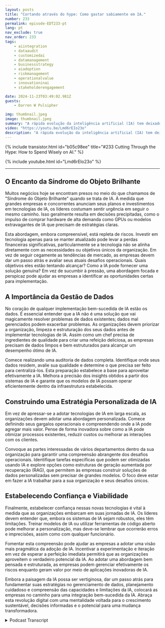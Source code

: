 ```yaml
---
layout: posts
title: "Cortando através do hype: Como gastar sabiamente em IA."
number: 233
permalink: episode-EDT233-pt
lang: pt
nav_exclude: true
nav_order: 233
tags:
    - aiintegration
    - dataaudit
    - customizedai
    - datamanagement
    - businessstrategy
    - aiadoption
    - riskmanagement
    - operationalvalue
    - innovationinai
    - stakeholderengagement

date: 2024-11-23T03:49:02.981Z
guests:
    - Darren W Pulsipher

img: thumbnail.jpeg
image: thumbnail.jpeg
summary: "A rápida evolução da inteligência artificial (IA) tem deixado as empresas em polvorosa, entre excitação e ansiedade. Neste episódio, Darren e o convidado Walter Riviera exploram as nuances da adoção da IA, a pressão para adotar as últimas tendências tecnológicas e os passos fundamentais que as organizações podem tomar para garantir que obtenham valor real das iniciativas de IA."
video: "https://youtu.be/Lmd6rEIo23o"
description: "A rápida evolução da inteligência artificial (IA) tem deixado as empresas em polvorosa, entre excitação e ansiedade. Neste episódio, Darren e o convidado Walter Riviera exploram as nuances da adoção da IA, a pressão para adotar as últimas tendências tecnológicas e os passos fundamentais que as organizações podem tomar para garantir que obtenham valor real das iniciativas de IA."
---
```


<div>
{% include transistor.html id="b05c98ee" title="#233 Cutting Through the Hype: How to Spend Wisely on AI." %}

{% include youtube.html id="Lmd6rEIo23o" %}
</div>

---

## O Encanto da Síndrome do Objeto Brilhante

Muitos negócios hoje se encontram presos no meio do que chamamos de "Síndrome do Objeto Brilhante" quando se trata de IA. À medida que grandes empresas e concorrentes anunciam seus planos e investimentos em tecnologias de IA, os líderes costumam sentir urgência em seguir o mesmo caminho. Isso geralmente resulta em decisões precipitadas, como o impulso de comprar hardware de alta demanda como GPUs ou modelos extravagantes de IA que precisam de estratégias claras.

Esta abordagem, embora compreensível, está repleta de riscos. Investir em tecnologia apenas para se manter atualizado pode levar a perdas financeiras significativas, particularmente se a tecnologia não se alinha diretamente com as necessidades ou objetivos únicos da organização. Em vez de seguir cegamente as tendências de mercado, as empresas devem dar um passo atrás e avaliar seus atuais desafios operacionais. Quais objetivos eles estão tentando alcançar? Como a IA pode fornecer uma solução genuína? Em vez de sucumbir à pressão, uma abordagem focada e perspicaz pode ajudar as empresas a identificar as oportunidades certas para implementação.

## A Importância da Gestão de Dados

No coração de qualquer implementação bem-sucedida de IA estão os dados. É essencial entender que a IA não é uma solução que vai magicamente resolver problemas de dados existentes; dados mal gerenciados podem exacerbar problemas. As organizações devem priorizar a organização, limpeza e estruturação dos seus dados antes de implementar tecnologias de IA. Assim como um chef precisa de ingredientes de qualidade para criar uma refeição deliciosa, as empresas precisam de dados limpos e bem estruturados para alcançar um desempenho ótimo de IA.

Comece realizando uma auditoria de dados completa. Identifique onde seus dados residem, avalie sua qualidade e determine o que precisa ser feito para centralizá-los. Esta preparação estabelece a base para aproveitar efetivamente a IA. Melhora a precisão dos insights obtidos a partir dos sistemas de IA e garante que os modelos de IA possam operar eficientemente dentro da infraestrutura estabelecida.

## Construindo uma Estratégia Personalizada de IA

Em vez de apressar-se a adotar tecnologias de IA em larga escala, as organizações devem adotar uma abordagem personalizada. Comece definindo seus gargalos operacionais e compreendendo onde a IA pode agregar mais valor. Pense de forma inovadora sobre como a IA pode otimizar processos existentes, reduzir custos ou melhorar as interações com os clientes.

Convoque as partes interessadas de vários departamentos dentro da sua organização para garantir uma compreensão abrangente dos desafios operacionais. Identifique tarefas específicas que podem ser otimizadas usando IA e explore opções como estruturas de geração aumentada por recuperação (RAG), que permitem às empresas construir soluções de dados personalizadas sem precisar de grandes modelos. O foco deve estar em fazer a IA trabalhar para a sua organização e seus desafios únicos.

## Estabelecendo Confiança e Viabilidade

Finalmente, estabelecer confiança nessas novas tecnologias é vital à medida que as organizações embarcam em suas jornadas de IA. Os líderes devem entender que, embora os sistemas de IA sejam robustos, eles têm limitações. Treinar modelos de IA ou utilizar ferramentas de código aberto pode melhorar a personalização, mas deve-se lembrar que ocorrerão erros e imprecisões, assim como com qualquer funcionário.

Fomentar esta compreensão pode ajudar as empresas a adotar uma visão mais pragmática da adoção de IA. Incentivar a experimentação e iteração em vez de esperar a perfeição imediata permitirá que as organizações aproveitem o verdadeiro potencial da IA. Ao adotar uma abordagem bem pensada e estruturada, as empresas podem gerenciar efetivamente os riscos enquanto geram valor por meio de aplicações inovadoras de IA.

Embora a paisagem da IA possa ser vertiginosa, dar um passo atrás para fundamentar suas estratégias no gerenciamento de dados, planejamento cuidadoso e compreensão das capacidades e limitações da IA, colocará as empresas no caminho para uma integração bem-sucedida da IA. Abraça esta revolução digital com uma mentalidade voltada para o crescimento sustentável, decisões informadas e o potencial para uma mudança transformadora.



<details>
<summary> Podcast Transcript </summary>

<p></p>

</details>
